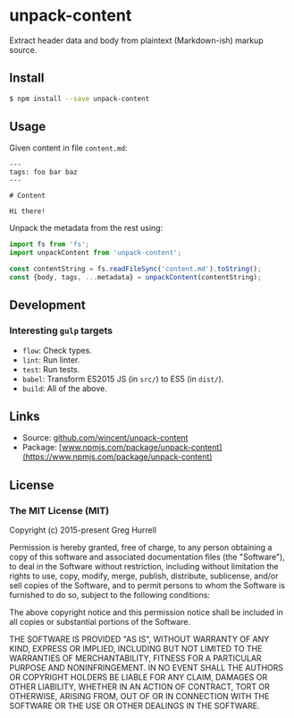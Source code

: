 # unpack-content

Extract header data and body from plaintext (Markdown-ish) markup source.

## Install

```sh
$ npm install --save unpack-content
```

## Usage

Given content in file `content.md`:

```
---
tags: foo bar baz
---

# Content

Hi there!
```

Unpack the metadata from the rest using:

```js
import fs from 'fs';
import unpackContent from 'unpack-content';

const contentString = fs.readFileSync('content.md').toString();
const {body, tags, ...metadata} = unpackContent(contentString);
```

## Development

### Interesting `gulp` targets

- `flow`: Check types.
- `lint`: Run linter.
- `test`: Run tests.
- `babel`: Transform ES2015 JS (in `src/`) to ES5 (in `dist/`).
- `build`: All of the above.

## Links

- Source: [github.com/wincent/unpack-content](https://github.com/wincent/unpack-content)
- Package: [www.npmjs.com/package/unpack-content](https://www.npmjs.com/package/unpack-content)

## License

### The MIT License (MIT)

Copyright (c) 2015-present Greg Hurrell

Permission is hereby granted, free of charge, to any person obtaining a copy of this software and associated documentation files (the "Software"), to deal in the Software without restriction, including without limitation the rights to use, copy, modify, merge, publish, distribute, sublicense, and/or sell copies of the Software, and to permit persons to whom the Software is furnished to do so, subject to the following conditions:

The above copyright notice and this permission notice shall be included in all copies or substantial portions of the Software.

THE SOFTWARE IS PROVIDED "AS IS", WITHOUT WARRANTY OF ANY KIND, EXPRESS OR IMPLIED, INCLUDING BUT NOT LIMITED TO THE WARRANTIES OF MERCHANTABILITY, FITNESS FOR A PARTICULAR PURPOSE AND NONINFRINGEMENT. IN NO EVENT SHALL THE AUTHORS OR COPYRIGHT HOLDERS BE LIABLE FOR ANY CLAIM, DAMAGES OR OTHER LIABILITY, WHETHER IN AN ACTION OF CONTRACT, TORT OR OTHERWISE, ARISING FROM, OUT OF OR IN CONNECTION WITH THE SOFTWARE OR THE USE OR OTHER DEALINGS IN THE SOFTWARE.
